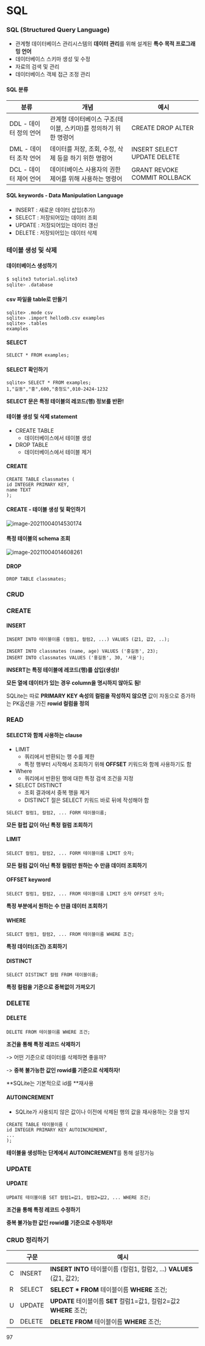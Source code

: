 # SQL

### SQL (Structured Query Language)

* 관계형 데이터베이스 관리시스템의 **데이터 관리**를 위해 설계된 **특수 목적 프로그래밍 언어**
* 데이터베이스 스키마 생성 및 수정
* 자료의 검색 및 관리
* 데이터베이스 객체 접근 조정 관리

#### SQL 분류

| 분류                   | 개념                                                         | 예시                         |
| ---------------------- | ------------------------------------------------------------ | ---------------------------- |
| DDL - 데이터 정의 언어 | 관계형 데이터베이스 구조(테이블, 스키마)를 정의하기 위한 명령어 | CREATE DROP ALTER            |
| DML - 데이터 조작 언어 | 데이터를 저장, 조회, 수정, 삭제 등을 하기 위한 명령어        | INSERT SELECT UPDATE DELETE  |
| DCL - 데이터 제어 언어 | 데이터베이스 사용자의 권한 제어를 위해 사용하는 명령어       | GRANT REVOKE COMMIT ROLLBACK |

#### SQL keywords - Data Manipulation Language

* INSERT : 새로운 데이터 삽입(추가)
* SELECT : 저장되어있는 데이터 조회
* UPDATE : 저장되어있는 데이터 갱신
* DELETE : 저장되어있는 데이터 삭제

### 테이블 생성 및 삭제

#### 데이터베이스 생성하기

```python
$ sqlite3 tutorial.sqlite3
sqlite> .database
```

#### csv 파일을 table로 만들기

```sqlite
sqlite> .mode csv
sqlite> .import hellodb.csv examples
sqlite> .tables
examples
```

#### SELECT

```sqlite
SELECT * FROM examples;
```

#### SELECT 확인하기

```SQLITE
sqlite> SELECT * FROM examples;
1,"길동","홍",600,"충청도",010-2424-1232
```

**SELECT 문은 특정 테이블의 레코드(행) 정보를 반환!**

#### 테이블 생성 및 삭제 statement

* CREATE TABLE
  * 데이터베이스에서 테이블 생성
* DROP TABLE
  * 데이터베이스에서 테이블 제거

#### CREATE

```sqlite
CREATE TABLE classmates (
id INTEGER PRIMARY KEY,
name TEXT
);
```

#### CREATE - 테이블 생성 및 확인하기

![image-20211004014530174](md-images/image-20211004014530174.png)

#### 특정 테이블의 schema 조회

![image-20211004014608261](md-images/image-20211004014608261.png)

#### DROP

```sqlite
DROP TABLE classmates;
```

### CRUD

### CREATE

#### INSERT

```sqlite
INSERT INTO 테이블이름 (컬럼1, 컬럼2, ...) VALUES (값1, 값2, ..);

INSERT INTO classmates (name, age) VALUES ('홍길동', 23);
INSERT INTO classmates VALUES ('홍길동', 30, '서울');
```

**INSERT는 특정 테이블에 레코드(행)를 삽입(생성)!**

**모든 열에 데이터가 있는 경우 column을 명시하지 않아도 됨!**

SQLite는 따로 **PRIMARY KEY 속성의 컬럼을 작성하지 않으면** 값이 자동으로 증가하는 PK옵션을 가진 **rowid 컬럼을 정의** 

### READ

#### SELECT와 함께 사용하는 clause

* LIMIT
  * 쿼리에서 반환되는 행 수를 제한
  * 특정 행부터 시작해서 조회하기 위해 **OFFSET** 키워드와 함께 사용하기도 함
* Where
  * 쿼리에서 반환된 행에 대한 특정 검색 조건을 지정
* SELECT DISTINCT
  * 조회 결과에서 중복 행을 제거
  * DISTINCT 절은 SELECT 키워드 바로 뒤에 작성해야 함

```sqlite
SELECT 컬럼1, 컬럼2, ... FORM 테이블이름; 
```

**모든 컬럽 값이 아닌 특정 컬럼 조회하기**

#### LIMIT

```sqlite
SELECT 컬럼1, 컬럼2, ... FORM 테이블이름 LIMIT 숫자;
```

**모든 컬럼 값이 아닌 특정 컬럼만 원하는 수 만큼 데이터 조회하기**

#### OFFSET keyword

```sqlite
SELECT 컬럼1, 컬럼2, ... FROM 테이블이름 LIMIT 숫자 OFFSET 숫자;
```

**특정 부분에서 원하는 수 만큼 데이터 조회하기**

#### WHERE

```sqlite
SELECT 컬럼1, 컬럼2, ... FROM 테이블이름 WHERE 조건;
```

**특정 데이터(조건) 조회하기**

#### DISTINCT

```sqlite
SELECT DISTINCT 컬럼 FROM 테이블이름;
```

**특정 컬럼을 기준으로 중복없이 가져오기**

### DELETE

#### DELETE

```sqlite
DELETE FROM 테이블이름 WHERE 조건;
```

**조건을 통해 특정 레코드 삭제하기**

-> 어떤 기준으로 데이터를 삭제하면 좋을까?

-> **중복 불가능한 값인 rowid를 기준으로 삭제하자!**

**SQLite는 기본적으로 id를 **재사용

#### AUTOINCREMENT

* SQLite가 사용되지 않은 값이나 이전에 삭제된 행의 값을 재사용하는 것을 방지

```sqlite
CREATE TABLE 테이블이름 (
id INTEGER PRIMARY KEY AUTOINCREMENT,
...
);
```

**테이블을 생성하는 단계에서** **AUTOINCREMENT**를 통해 설정가능

### UPDATE

#### UPDATE

```sqlite
UPDATE 테이블이름 SET 컬럼1=값1, 컬럼2=값2, ... WHERE 조건;
```

**조건을 통해 특정 레코드 수정하기**

**중복 불가능한 값인 rowid를 기준으로 수정하자!**

### CRUD 정리하기

|      | 구문   | 예시                                                         |
| ---- | ------ | ------------------------------------------------------------ |
| C    | INSERT | **INSERT INTO** 테이블이름 (컬럼1, 컬럼2, ...) **VALUES** (값1, 값2); |
| R    | SELECT | **SELECT * FROM** 테이블이름 **WHERE** 조건;                 |
| U    | UPDATE | **UPDATE** 테이블이름 **SET** 컬럼1=값1, 컬럼2=값2 **WHERE** 조건; |
| D    | DELETE | **DELETE FROM** 테이블이름 **WHERE** 조건;                   |

97
